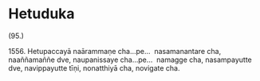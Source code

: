 # Hetuduka

(95.)

1556\. Hetupaccayā naārammaṇe cha…pe…  nasamanantare cha, naaññamaññe dve, naupanissaye cha…pe…  namagge cha, nasampayutte dve, navippayutte tīṇi, nonatthiyā cha, novigate cha.
